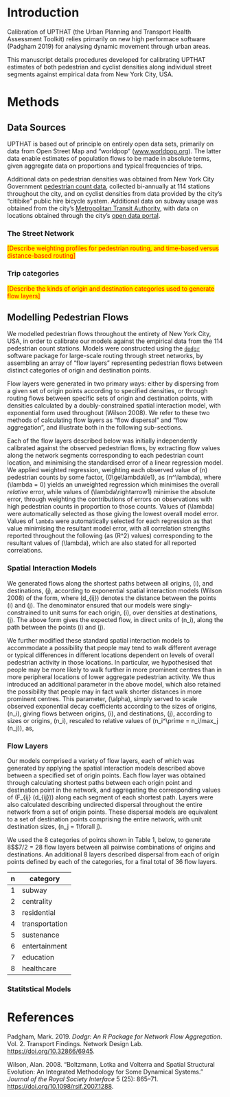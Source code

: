 <!-- README.md is generated from README.Rmd. Please edit that file -->

# Introduction

Calibration of UPTHAT (the Urban Planning and Transport Health
Assessment Toolkit) relies primarily on new high performace software
(Padgham 2019) for analysing dynamic movement through urban areas.

This manuscript details procedures developed for calibrating UPTHAT
estimates of both pedestrian and cyclist densities along individual
street segments against empirical data from New York City, USA.

# Methods

## Data Sources

UPTHAT is based out of principle on entirely open data sets, primarily
on data from Open Street Map and “worldpop” (www.worldpop.org). The
latter data enable estimates of population flows to be made in absolute
terms, given aggregate data on proportions and typical frequencies of
trips.

Additional data on pedestrian densities was obtained from New York City
Government [pedestrian count
data](https://www1.nyc.gov/html/dot/html/about/datafeeds.shtml#Pedestrians),
collected bi-annually at 114 stations throughout the city, and on
cyclist densities from data provided by the city’s “citibike” public
hire bicycle system. Additional data on subway usage was obtained from
the city’s [Metropolitan Transit
Authority](http://web.mta.info/nyct/facts/ridership/ridership_sub_annual.htm),
with data on locations obtained through the city’s [open data
portal](https://data.cityofnewyork.us/Transportation/Subway-Stations/arq3-7z49).

### The Street Network

<span style="background-color:yellow; color:red"> \[Describe weighting
profiles for pedestrian routing, and time-based versus distance-based
routing\] </span>

### Trip categories

<span style="background-color:yellow; color:red"> \[Describe the kinds
of origin and destination categories used to generate flow layers\]
</span>

## Modelling Pedestrian Flows

We modelled pedestrian flows throughout the entirety of New York City,
USA, in order to calibrate our models against the empirical data from
the 114 pedestrian count stations. Models were constructed using the
[`dodgr`](https://github.com/atfutures/dodgr) software package for
large-scale routing through street networks, by assembling an array of
“flow layers” representing pedestrian flows between distinct
categories of origin and destination points.

Flow layers were generated in two primary ways: either by dispersing
from a given set of origin points according to specified densities, or
through routing flows between specific sets of origin and destination
points, with densities calculated by a doubly-constrained spatial
interaction model, with exponential form used throughout (Wilson 2008).
We refer to these two methods of calculating flow layers as “flow
dispersal” and “flow aggregation”, and illustrate both in the following
sub-sections.

Each of the flow layers described below was initially independently
calibrated against the observed pedestrian flows, by extracting flow
values along the network segments corresponding to each pedestrian count
location, and minimising the standardised error of a linear regression
model. We applied weighted regression, weighting each observed value of
\(n\) pedestrian counts by some factor, \(0\ge\lambda\le1\), as
\(n^\lambda\), where \(\lambda = 0\) yields an unweighted regression
which minimises the overall *relative* error, while values of
\(\lambda\rightarrow1\) minimise the absolute error, through weighting
the contributions of errors on observations with high pedestrian counts
in proportion to those counts. Values of \(\lambda\) were automatically
selected as those giving the lowest overall model error. Values of
`lambda` were automatically selected for each regression as that value
minimising the resultant model error, with all correlation strengths
reported throughout the following (as \(R^2\) values) corresponding to
the resultant values of \(\lambda\), which are also stated for all
reported correlations.

### Spatial Interaction Models

We generated flows along the shortest paths between all origins, \(i\),
and destinations, \(j\), according to exponential spatial interaction
models (Wilson 2008) of the form,  where \(d_{ij}\) denotes the distance
between the points \(i\) and \(j\). The denominator ensured that our
models were singly-constrained to unit sums for each origin, \(i\), over
densities at destinations, \(j\). The above form gives the expected
flow, in direct units of \(n_i\), along the path between the points
\(i\) and \(j\).

We further modified these standard spatial interaction models to
accommodate a possibility that people may tend to walk different average
or typical differences in different locations dependent on levels of
overall pedestrian activity in those locations. In particular, we
hypothesised that people may be more likely to walk further in more
prominent centres than in more peripheral locations of lower aggregate
pedestrian activity. We thus introduced an additional parameter in the
above model, which also retained the possibility that people may in fact
walk shorter distances in more prominent centres. This parameter,
\(\alpha\), simply served to scale observed exponential decay
coefficients according to the sizes of origins, \(n_i\), giving flows
between origins, \(i\), and destinations, \(j\), according to sizes or
origins, \(n_i\), rescaled to relative values of
\(n_i^\prime = n_i/max_j (n_j)\), as, 

### Flow Layers

Our models comprised a variety of flow layers, each of which was
generated by applying the spatial interaction models described above
between a specified set of origin points. Each flow layer was obtained
through calculating shortest paths between each origin point and
destination point in the network, and aggregating the corresponding
values of \(F_{ij} (d_{ij})\) along each segment of each shortest path.
Layers were also calculated describing undirected dispersal throughout
the entire network from a set of origin points. These dispersal models
are equivalent to a set of destination points comprising the entire
network, with unit destination sizes, \(n_j = 1\forall j\).

We used the 8 categories of points shown in Table 1, below, to generate
8$$7/2 = 28 flow layers between all pairwise combinations of origins and
destinations. An additional 8 layers described dispersal from each of
origin points defined by each of the categories, for a final total of 36
flow layers.

| n | category       |
| - | -------------- |
| 1 | subway         |
| 2 | centrality     |
| 3 | residential    |
| 4 | transportation |
| 5 | sustenance     |
| 6 | entertainment  |
| 7 | education      |
| 8 | healthcare     |

### Statitstical Models

# References

<div id="refs" class="references">

<div id="ref-padgham_dodgr:_2019">

Padgham, Mark. 2019. *Dodgr: An R Package for Network Flow Aggregation*.
Vol. 2. Transport Findings. Network Design Lab.
<https://doi.org/10.32866/6945>.

</div>

<div id="ref-wilson_boltzmann_2008">

Wilson, Alan. 2008. “Boltzmann, Lotka and Volterra and Spatial
Structural Evolution: An Integrated Methodology for Some Dynamical
Systems.” *Journal of the Royal Society Interface* 5 (25): 865–71.
<https://doi.org/10.1098/rsif.2007.1288>.

</div>

</div>
